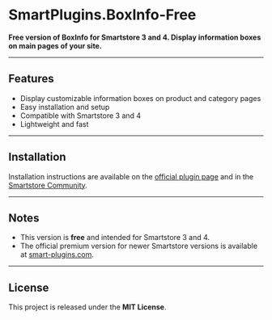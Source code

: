 # SmartPlugins.BoxInfo-Free

**Free version of BoxInfo for Smartstore 3 and 4. Display information boxes on main pages of your site.**

---

## Features
- Display customizable information boxes on product and category pages
- Easy installation and setup
- Compatible with Smartstore 3 and 4
- Lightweight and fast

---

## Installation
Installation instructions are available on the [official plugin page](https://smart-plugins.com/smart-store-info-boxes-plugin) and in the [Smartstore Community](https://community.smartstore.com/index.php?/files/file/141-info-boxes/).

---

## Notes
- This version is **free** and intended for Smartstore 3 and 4.
- The official premium version for newer Smartstore versions is available at [smart-plugins.com](https://smart-plugins.com/smart-store-info-boxes-plugin).

---

## License
This project is released under the **MIT License**.
